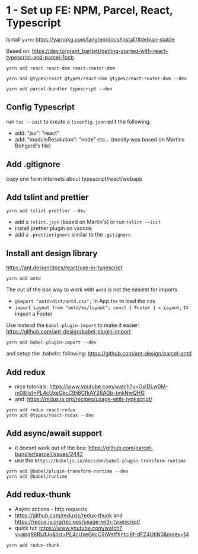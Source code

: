 # 1 - Set up FE: NPM, Parcel, React, Typescript

Isntall `yarn`: https://yarnpkg.com/lang/en/docs/install/#debian-stable

Based on: https://dev.to/grant_bartlett/getting-started-with-react-typescript-and-parcel-1ocb

```
yarn add react react-dom react-router-dom

yarn add @types/react @types/react-dom @types/react-router-dom --dev
```

```
yarn add parcel-bundler typescript --dev

```

## Config Typescript

run `tsc --init` to create a `tsconfig.json`
edit the following:

- add: "jsx": "react"
- add: "moduleResolution": "node"
  etc... (mostly was based on Martins Bohgard's file)

## Add .gitignore

copy one form internets about typescript/react/webapp

## Add tslint and prettier

```
yarn add tslint prettier --dev

```

- add a `tslint.json` (based on Martin's) or run `tslint --init`
- install prettier plugin on vscode
- add a `.prettierignore` similar to the `.gitignore`

## Install ant design library

https://ant.design/docs/react/use-in-typescript

```
yarn add antd
```

The out of the box way to work with `antd` is not the easiest for imports.

- `@import "antd/dist/antd.css";` in App.tsx to load the css
- `import Layout from "antd/es/layout"; const { Footer } = Layout;` to import a Footer

Use instead the `babel-plugin-import` to make it easier: https://github.com/ant-design/babel-plugin-import

```
yarn add babel-plugin-import --dev
```

and setup the .babelrc following: https://github.com/ant-design/parcel-antd

## Add redux

- nice tutorials: https://www.youtube.com/watch?v=OxIDLw0M-m0&list=PL4cUxeGkcC9ij8CfkAY2RAGb-tmkNwQHG
- and: https://redux.js.org/recipes/usage-with-typescript/

```
yarn add redux react-redux
yarn add @types/react-redux --dev
```

## Add async/await support

- it doesnt work out of the box: https://github.com/parcel-bundler/parcel/issues/2442
- use the `https://babeljs.io/docs/en/babel-plugin-transform-runtime`

```
yarn add @babel/plugin-transform-runtime --dev
yarn add @babel/runtime
```

## Add redux-thunk

- Async actions - http requests
- https://github.com/reduxjs/redux-thunk and https://redux.js.org/recipes/usage-with-typescript/
- quick tut: https://www.youtube.com/watch?v=apg98RIJfJo&list=PL4cUxeGkcC9iWstfXntcj8f-dFZ4UtlN3&index=14

```
yarn add redux-thunk
```
